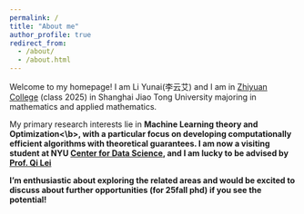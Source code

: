 ```yaml
---
permalink: /
title: "About me"
author_profile: true
redirect_from: 
  - /about/
  - /about.html
---
```

Welcome to my homepage! I am Li Yunai(李云艾) and I am in [Zhiyuan College](https://en.zhiyuan.sjtu.edu.cn/en/about/overview) (class 2025) in Shanghai Jiao Tong University majoring in mathematics and applied mathematics. 

My primary research interests lie in <b>Machine Learning theory and Optimization<\b>, with a particular focus
on developing computationally efficient algorithms with theoretical guarantees. I am now a visiting student at NYU [Center for Data Science](https://cds.nyu.edu/), and I am lucky to be advised by [Prof. Qi Lei](https://cecilialeiqi.github.io/)

I’m enthusiastic about exploring the related areas and would be excited to discuss about further
opportunities (for 25fall phd) if you see the potential! 





